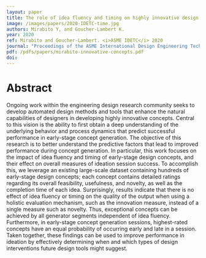 ```yaml
---
layout: paper
title: The role of idea fluency and timing on highly innovative design concepts
image: /images/papers/2020-IDETC-time.jpg
authors: Mirabito Y, and Goucher-Lambert K.
year: 2020
ref: Mirabito and Goucher-Lambert. <i>ASME IDETC</i> 2020
journal: "Proceedings of the ASME International Design Engineering Technical Conferences (2020)."
pdf: /pdfs/papers/mirabito-innovative-concepts.pdf
doi:  
---
```


# Abstract

Ongoing work within the engineering design research community seeks to develop automated design methods and tools that enhance the natural capabilities of designers in developing highly innovative concepts. Central to this vision is the ability to first obtain a deep understanding of the underlying behavior and process dynamics that predict successful performance in early-stage concept generation. The objective of this research is to better understand the predictive factors that lead to improved performance during concept generation. In particular, this work focuses on the impact of idea fluency and timing of early-stage design concepts, and their effect on overall measures of ideation session success. To accomplish this, we leverage an existing large-scale dataset containing hundreds of early-stage design concepts; each concept contains detailed ratings regarding its overall feasibility, usefulness, and novelty, as well as the completion time of each idea. Surprisingly, results indicate that there is no effect of idea fluency or timing on the quality of the output when using a holistic evaluation mechanism, such as the innovation measure, instead of a single measure such as novelty. Thus, exceptional concepts can be achieved by all generator segments independent of idea fluency. Furthermore, in early-stage concept generation sessions, highest-rated concepts have an equal probability of occurring early and late in a session. Taken together, these findings can be used to improve performance in ideation by effectively determining when and which types of design interventions future design tools might suggest.
